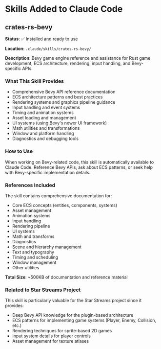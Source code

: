 # Skills Added to Claude Code

## crates-rs-bevy

**Status**: ✅ Installed and ready to use

**Location**: `.claude/skills/crates-rs-bevy/`

**Description**: Bevy game engine reference and assistance for Rust game development, ECS architecture, rendering, input handling, and Bevy-specific APIs.

### What This Skill Provides

- Comprehensive Bevy API reference documentation
- ECS architecture patterns and best practices
- Rendering systems and graphics pipeline guidance
- Input handling and event systems
- Timing and animation systems
- Asset loading and management
- UI systems (using Bevy's newer UI framework)
- Math utilities and transformations
- Window and platform handling
- Diagnostics and debugging tools

### How to Use

When working on Bevy-related code, this skill is automatically available to Claude Code. Reference Bevy APIs, ask about ECS patterns, or seek help with Bevy-specific implementation details.

### References Included

The skill contains comprehensive documentation for:
- Core ECS concepts (entities, components, systems)
- Asset management
- Animation systems
- Input handling
- Rendering pipeline
- UI systems
- Math and transforms
- Diagnostics
- Scene and hierarchy management
- Text and typography
- Timing and scheduling
- Window management
- Other utilities

**Total Size**: ~500KB of documentation and reference material

### Related to Star Streams Project

This skill is particularly valuable for the Star Streams project since it provides:
- Deep Bevy API knowledge for the plugin-based architecture
- ECS patterns for implementing game systems (Player, Enemy, Collision, etc.)
- Rendering techniques for sprite-based 2D games
- Input system details for player controls
- Asset management for texture atlases
